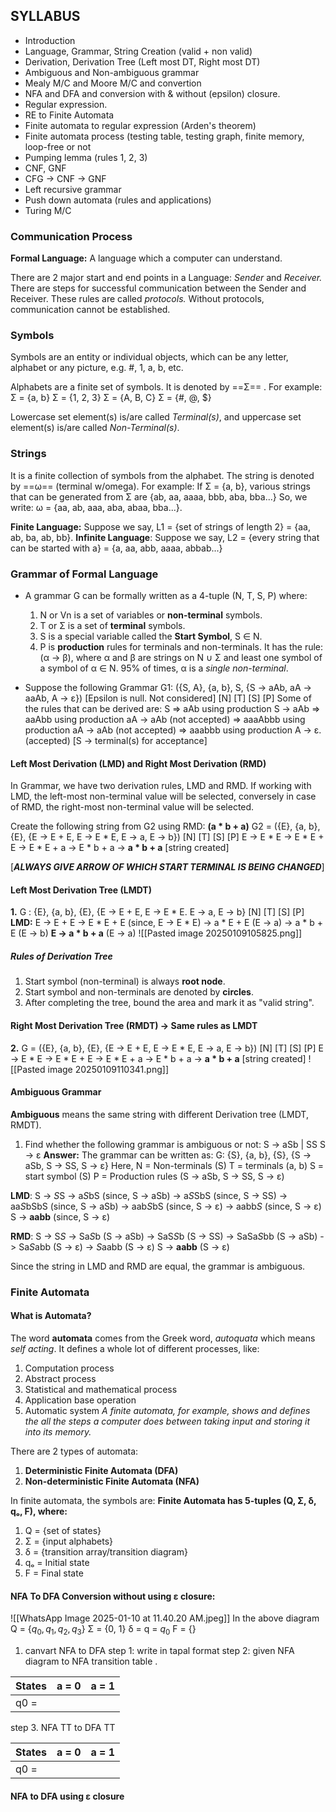 ## SYLLABUS
- Introduction
- Language, Grammar, String Creation (valid + non valid)
- Derivation, Derivation Tree (Left most DT, Right most DT)
- Ambiguous and Non-ambiguous grammar
- Mealy M/C and Moore M/C and convertion
- NFA and DFA and conversion with & without (epsilon) closure.
- Regular expression.
- RE to Finite Automata
- Finite automata to regular expression (Arden's theorem)
- Finite automata process (testing table, testing graph, finite memory, loop-free or not
- Pumping lemma (rules 1, 2, 3)
- CNF, GNF
- CFG -> CNF -> GNF
- Left recursive grammar
- Push down automata (rules and applications)
- Turing M/C

### Communication Process
**Formal Language:** A language which a computer can understand.

There are 2 major start and end points in a Language: *Sender* and *Receiver.*
There are steps for successful communication between the Sender and Receiver. These rules are called *protocols.*
Without protocols, communication cannot be established.

### Symbols
Symbols are an entity or individual objects, which can be any letter, alphabet or any picture, e.g. #, 1, a, b, etc.

Alphabets are a finite set of symbols. It is denoted by ==Σ== .
For example:
Σ = {a, b}
Σ = {1, 2, 3}
Σ = {A, B, C}
Σ = {#, @, $}

Lowercase set element(s) is/are called *Terminal(s)*, and uppercase set element(s) is/are called *Non-Terminal(s)*.

### Strings
It is a finite collection of symbols from the alphabet.  The string is denoted by ==ω== (terminal w/omega).
For example:
If Σ = {a, b}, various strings that can be generated from Σ are {ab, aa, aaaa, bbb, aba, bba...}
So, we write: ω = {aa, ab, aaa, aba, abaa, bba...}.

**Finite Language:** Suppose we say, L1 = {set of strings of length 2} = {aa, ab, ba, ab, bb}.
**Infinite Language**: Suppose we say, L2 = {every string that can be started with a} = {a, aa, abb, aaaa, abbab...}

### Grammar of Formal Language
- A grammar G can be formally written as a 4-tuple (N, T, S, P) where:
	1. N or Vn is a set of variables or **non-terminal** symbols.
	2. T or Σ is a set of **terminal** symbols.
	3. S is a special variable called the **Start Symbol**, S ∈ N.
	4. P is **production** rules for terminals and non-terminals. It has the rule: (α -> β), where α and β are strings on N ∪ Σ and least one symbol of a symbol of α ∈ N. 95% of times, α is a *single non-terminal*.

- Suppose the following Grammar G1: 
	({S, A}, {a, b}, S, {S -> aAb, aA -> aaAb, A -> ε}) [Epsilon is null. Not considered]
	 [N]    [T]   [S]                           [P]
	Some of the rules that can be derived are:
		S => aAb using production S -> aAb
		=> aaAbb using production aA -> aAb (not accepted)
		=> aaaAbbb using production aA -> aAb (not accepted)
		=> aaabbb using production A -> ε. (accepted)
		[S -> terminal(s) for acceptance]


#### Left Most Derivation (LMD) and Right Most Derivation (RMD)
In Grammar, we have two derivation rules, LMD and RMD. 
If working with LMD, the left-most non-terminal value will be selected, conversely in case of RMD, the right-most non-terminal value will be selected.

Create the following string from G2 using RMD: **(a * b + a)**
G2 = ({E}, {a, b}, {E}, {E -> E + E, E -> E * E, E -> a, E -> b})
	  [N]    [T]    [S]                            [P]
	E -> E * E
	   -> E * E + E
	   -> E * E + a
	   -> E * b + a
	   -> **a * b + a** [string created]

[***ALWAYS GIVE ARROW OF WHICH START TERMINAL IS BEING CHANGED***]

#### Left Most Derivation Tree (LMDT)
**1.** G : {E}, {a, b}, {E}, {E -> E + E, E -> E * E. E -> a, E -> b}
      [N]   [T]    [S]                          [P]
**LMD:**   E -> E + E
	    -> E * E + E (since, E -> E * E)
	    -> a * E + E (E -> a)
	    -> a * b + E (E -> b)
	    **E -> a * b + a** (E -> a)
![[Pasted image 20250109105825.png]]

##### Rules of Derivation Tree
1. Start symbol (non-terminal) is always **root node**.
2. Start symbol and non-terminals are denoted by **circles**.
3. After completing the tree, bound the area and mark it as "valid string".

#### Right Most Derivation Tree (RMDT) -> Same rules as LMDT
**2.** G = ({E}, {a, b}, {E}, {E -> E + E, E -> E * E, E -> a, E -> b})
	   [N]    [T]    [S]                            [P]
	E -> E * E
	   -> E * E + E
	   -> E * E + a
	   -> E * b + a
	   -> **a * b + a** [string created]
![[Pasted image 20250109110341.png]]

#### Ambiguous Grammar
**Ambiguous** means the same string with different Derivation tree (LMDT, RMDT).

1. Find whether the following grammar is ambiguous or not:
		S -> aSb | SS
		S -> ε
**Answer:** The grammar can be written as: 
		G: {S}, {a, b}, {S}, {S -> aSb, S -> SS, S -> ε}
	Here,
	N = Non-terminals (S)
	T = terminals (a, b)
	S = start symbol (S)
	P = Production rules (S -> aSb, S -> SS, S -> ε)

**LMD**:	S -> *S*S
		-> a*S*bS (since, S -> aSb)
	    -> a*S*SbS (since, S -> SS)
	    -> aa*S*bSbS (since, S -> aSb)
	    -> aab*S*bS (since, S -> ε)
	    -> aabb*S* (since, S -> ε)
    S -> **aabb** (since, S -> ε)

**RMD**: S -> S*S*
	    -> Sa*S*b (S -> aSb)
	    -> SaS*S*b (S -> SS)
	    -> SaSa*S*bb (S -> aSb)
	    -> Sa*S*abb (S -> ε)
	    -> *S*aabb (S -> ε)
	S -> **aabb** (S -> ε)

Since the string in LMD and RMD are equal, the grammar is ambiguous.

### Finite Automata
#### What is Automata?
The word **automata** comes from the Greek word, *autoquata* which means *self acting*.
It defines a whole lot of different processes, like:
1. Computation process
2. Abstract process
3. Statistical and mathematical process
4. Application base operation
5. Automatic system
*A finite automata, for example, shows and defines the all the steps a computer does between taking input and storing it into its memory.*

There are 2 types of automata:
1. **Deterministic Finite Automata (DFA)**
2. **Non-deterministic Finite Automata (NFA)**

In finite automata, the symbols are:
**Finite Automata has 5-tuples (Q, Σ, δ, qₒ, F), where:**
1. Q = {set of states}
2. Σ = {input alphabets}
3. δ = {transition array/transition diagram}
4. qₒ = Initial state
5. F = Final state

#### NFA To DFA Conversion without using ε closure:

![[WhatsApp Image 2025-01-10 at 11.40.20 AM.jpeg]]
In the above diagram
Q = {$q_0, q_1, q_2, q_3$}
Σ = {0, 1}
δ = 
q = $q_0$
F = {}

1. canvart NFA to DFA 
   step 1: write in tapal format
   step 2: given NFA diagram to NFA transition table .

| States | a = 0 | a = 1 |
| ------ | ----- | ----- |
| q0 =   |       |       |
step 3. NFA TT to DFA TT

| States | a = 0 | a = 1 |
| ------ | ----- | ----- |
| q0 =   |       |       |

#### NFA to DFA using ε closure
